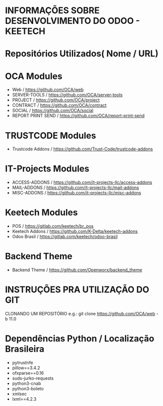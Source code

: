 # INFORMAÇÕES SOBRE DESENVOLVIMENTO DO ODOO - KEETECH

# Repositórios Utilizados( Nome / URL)
# OCA Modules
- Web / https://github.com/OCA/web
- SERVER-TOOLS / https://github.com/OCA/server-tools
- PROJECT / https://github.com/OCA/project
- CONTRACT / https://github.com/OCA/contract
- SOCIAL / https://github.com/OCA/social
- REPORT PRINT SEND / https://github.com/OCA/report-print-send

# TRUSTCODE Modules
- Trustcode Addons / https://github.com/Trust-Code/trustcode-addons

# IT-Projects Modules
- ACCESS-ADDONS / https://github.com/it-projects-llc/access-addons
- MAIL-ADDONS / https://github.com/it-projects-llc/mail-addons
- MISC-ADDONS / https://github.com/it-projects-llc/misc-addons

# Keetech Modules
- POS / https://gitlab.com/keetech/br_pos
- Keetech Addons / https://github.com/K-Delta/keetech-addons
- Odoo Brasil / https://gitlab.com/keetech/odoo-brasil

# Backend Theme
- Backend Theme / https://github.com/Openworx/backend_theme



# INSTRUÇÕES PRA UTILIZAÇÃO DO GIT

 CLONANDO UM REPOSITÓRIO
 e.g.: git clone https://github.com/OCA/web -b 11.0
 
# Dependências Python / Localização Brasileira

- pytrustnfe
- pillow==3.4.2
- ofxparse==0.16
- suds-jurko-requests
- python3-cnab
- python3-boleto
- xmlsec
- lxml==4.2.3